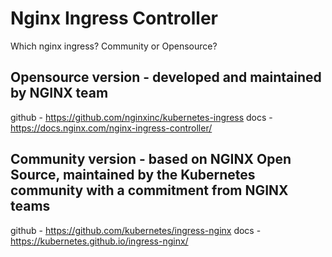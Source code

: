 # Nginx Ingress Controller

Which nginx ingress? Community or Opensource?

## Opensource version - developed and maintained by NGINX team
github - https://github.com/nginxinc/kubernetes-ingress
docs - https://docs.nginx.com/nginx-ingress-controller/


## Community version - based on NGINX Open Source, maintained by the Kubernetes community with a commitment from NGINX teams
github - https://github.com/kubernetes/ingress-nginx
docs - https://kubernetes.github.io/ingress-nginx/ 
